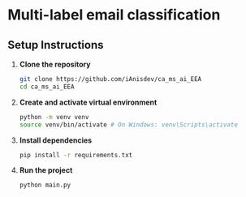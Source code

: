 # Multi-label email classification

## Setup Instructions

1. **Clone the repository**  
   ```bash
   git clone https://github.com/iAnisdev/ca_ms_ai_EEA 
   cd ca_ms_ai_EEA
   ```

2. **Create and activate virtual environment**  
   ```bash
   python -m venv venv
   source venv/bin/activate # On Windows: venv\Scripts\activate
   ```

3. **Install dependencies**  
   ```bash
   pip install -r requirements.txt
   ```

4. **Run the project**  
   ```bash
   python main.py
   ```

